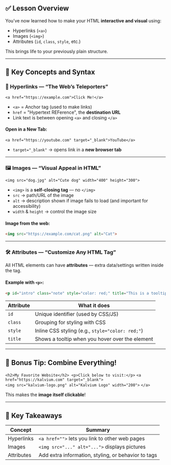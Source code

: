 ## ✅ Lesson Overview

You’ve now learned how to make your HTML **interactive and visual** using:

- Hyperlinks (`<a>`)
- Images (`<img>`)
- Attributes (`id`, `class`, `style`, etc.)

This brings life to your previously plain structure.

---

## 🧠 Key Concepts and Syntax

### 🔗 **Hyperlinks** — “The Web’s Teleporters”

`<a href="https://example.com">Click Me!</a>`

- `<a>` = Anchor tag (used to make links)
- `href` = "Hypertext REFerence", the **destination URL**
- Link text is between opening `<a>` and closing `</a>`

#### Open in a New Tab:

`<a href="https://youtube.com" target="_blank">YouTube</a>`

- `target="_blank"` → opens link in a **new browser tab**

---

### 🖼️ **Images** — “Visual Appeal in HTML”

`<img src="dog.jpg" alt="Cute dog" width="400" height="300">`

- `<img>` is a **self-closing tag** — no `</img>`
- `src` → path/URL of the image
- `alt` → description shown if image fails to load (and important for accessibility)
- `width` & `height` → control the image size

#### Image from the web:

```html
<img src="https://example.com/cat.png" alt="Cat">
```

---

### 🛠️ **Attributes** — “Customize Any HTML Tag”

All HTML elements can have **attributes** — extra data/settings written inside the tag.

#### Example with `<p>`:

```html
<p id="intro" class="note" style="color: red;" title="This is a tooltip">   This paragraph has styling and a tooltip! </p>
```

|Attribute|What it does|
|---|---|
|`id`|Unique identifier (used by CSS/JS)|
|`class`|Grouping for styling with CSS|
|`style`|Inline CSS styling (e.g., `style="color: red;"`)|
|`title`|Shows a tooltip when you hover over the element|

---

## 🧪 Bonus Tip: Combine Everything!

`<h2>My Favorite Website</h2> <p>Click below to visit:</p>` 
`<a href="https://kalvium.com" target="_blank">`   
`<img src="kalvium-logo.png" alt="Kalvium Logo" width="200">` 
`</a>`

This makes the **image itself clickable**!

---

## 📌 Key Takeaways

|Concept|Summary|
|---|---|
|Hyperlinks|`<a href="">` lets you link to other web pages|
|Images|`<img src="..." alt="...">` displays pictures|
|Attributes|Add extra information, styling, or behavior to tags|